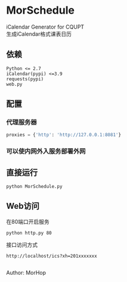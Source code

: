 # MorScheduleiCalendar Generator for CQUPT  生成iCalendar格式课表日历## 依赖	Python <= 2.7	iCalendar(pypi) <=3.9	requests(pypi)	web.py## 配置### 代理服务器```pythonproxies = {'http': 'http://127.0.0.1:8081'}```### 可以使内网外入服务部署外网## 直接运行```python MorSchedule.py```## Web访问在80端口开启服务  ```python http.py 80```  接口访问方式  ```http://localhost/ics?xh=201xxxxxxx```##Author: MorHop